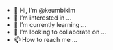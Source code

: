 - 👋 Hi, I’m @keumbikim
- 👀 I’m interested in ...
- 🌱 I’m currently learning ...
- 💞️ I’m looking to collaborate on ...
- 📫 How to reach me ...

<!---
keumbikim/keumbikim is a ✨ special ✨ repository because its `README.md` (this file) appears on your GitHub profile.
You can click the Preview link to take a look at your changes.
--->
